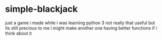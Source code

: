 # simple-blackjack

just a game i made while i was learning python 3
not really that useful but its still precious to me
i might make another one having better functions if i think about it
